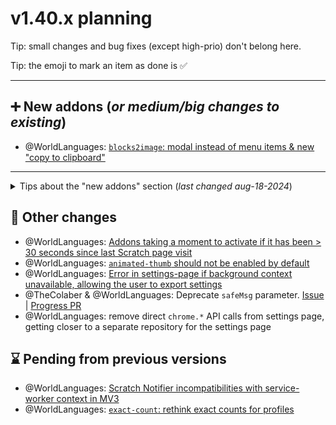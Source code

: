# v1.40.x planning

Tip: small changes and bug fixes (except high-prio) don't belong here.

Tip: the emoji to mark an item as done is ✅

<hr>

## ➕ New addons (*or medium/big changes to existing*)

- @WorldLanguages: [`blocks2image`: modal instead of menu items & new "copy to clipboard"](https://github.com/ScratchAddons/ScratchAddons/pull/6830)

<hr>

<details><summary>Tips about the "new addons" section (<i>last changed aug-18-2024</i>)</summary>

- No more than 2 PRs assigned to the same contributor.
  
- No more than 2 PRs by the same author.

- No more than 5 new addons for each release.
</details>

## 🔁 Other changes

- @WorldLanguages: [Addons taking a moment to activate if it has been > 30 seconds since last Scratch page visit](https://github.com/ScratchAddons/ScratchAddons/issues/7449)
- @WorldLanguages: [`animated-thumb` should not be enabled by default](https://github.com/ScratchAddons/ScratchAddons/issues/7708)
- @WorldLanguages: [Error in settings-page if background context unavailable, allowing the user to export settings](https://github.com/ScratchAddons/ScratchAddons/pull/7468)
- @TheColaber & @WorldLanguages: Deprecate `safeMsg` parameter. [Issue](https://github.com/ScratchAddons/ScratchAddons/issues/7377) | [Progress PR](https://github.com/ScratchAddons/ScratchAddons/pull/7716)
- @WorldLanguages: remove direct `chrome.*` API calls from settings page, getting closer to a separate repository for the settings page

## ⌛ Pending from previous versions

- @WorldLanguages: [Scratch Notifier incompatibilities with service-worker context in MV3](https://github.com/ScratchAddons/ScratchAddons/issues/3877)
- @WorldLanguages: [`exact-count`: rethink exact counts for profiles](https://github.com/ScratchAddons/ScratchAddons/issues/7623)
